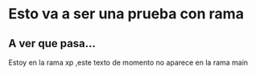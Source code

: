 # Esto va a ser una prueba con rama
## A ver que pasa...



Estoy en la rama xp ,este texto de momento no aparece en la rama main